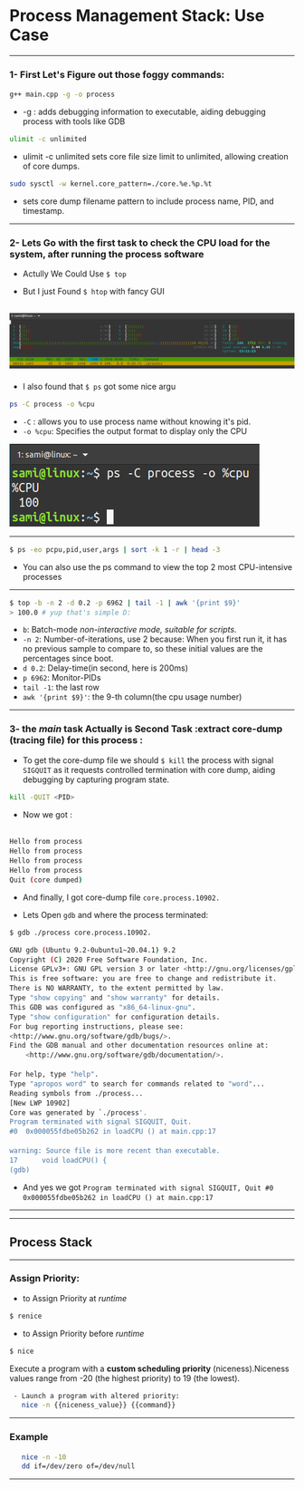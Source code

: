 # Process Management Stack: Use Case
---

### 1- **First Let's Figure out those foggy commands**:

```bash
g++ main.cpp -g -o process
```
- -g : adds debugging information to executable, 
     aiding debugging process with tools like GDB


```bash
ulimit -c unlimited
```


- ulimit -c unlimited sets core file size limit to unlimited, 
allowing creation of core dumps.


```bash
sudo sysctl -w kernel.core_pattern=./core.%e.%p.%t
```
- sets core dump filename pattern to 
include process name, PID, and timestamp.

---

### 2- **Lets Go with the first task to check the CPU load for the system, after running the process software**

- Actully We Could Use ```$ top ``` 

- But I just Found ``` $ htop ``` with fancy GUI

![2](/LinuxFundamentals/03.Process_Stack/assests/2.png)
---
- I also found that `` $ ps `` got some nice argu
```bash
ps -C process -o %cpu
```
- ``-C`` : allows you to use process name without knowing it's pid.
- ``-o %cpu``: Specifies the output format to display only the CPU

![3](/LinuxFundamentals/03.Process_Stack/assests/3.jpg)

---
```bash
$ ps -eo pcpu,pid,user,args | sort -k 1 -r | head -3 
```

- You can also use the ps command to view the top 2 most CPU-intensive processes 
---
```bash
$ top -b -n 2 -d 0.2 -p 6962 | tail -1 | awk '{print $9}'
> 100.0 # yup that's simple D:
```
- ``b``: Batch-mode *non-interactive mode, suitable for scripts.*
- ``-n 2``: Number-of-iterations, use 2 because: When you first run it, it has no previous sample to compare to, so these initial values are the percentages since boot.
- ``d 0.2``: Delay-time(in second, here is 200ms)
- ``p 6962``: Monitor-PIDs
- ``tail -1``: the last row
- ``awk '{print $9}'``: the 9-th column(the cpu usage number)
---

### 3- **the *main* task Actually is Second Task :extract core-dump (tracing file) for this process :**

- To get the core-dump file we should ``$ kill`` the process with signal ``SIGQUIT`` as it requests controlled termination with core dump, aiding debugging by capturing program state.

```bash
kill -QUIT <PID>
```
- Now we got :
```bash 

Hello from process
Hello from process
Hello from process
Hello from process
Quit (core dumped)
```
- And finally, I got core-dump file ``core.process.10902. ``

- Lets Open ``gdb`` and where the process terminated:

```bash
$ gdb ./process core.process.10902. 
```
```bash
GNU gdb (Ubuntu 9.2-0ubuntu1~20.04.1) 9.2
Copyright (C) 2020 Free Software Foundation, Inc.
License GPLv3+: GNU GPL version 3 or later <http://gnu.org/licenses/gpl.html>
This is free software: you are free to change and redistribute it.
There is NO WARRANTY, to the extent permitted by law.
Type "show copying" and "show warranty" for details.
This GDB was configured as "x86_64-linux-gnu".
Type "show configuration" for configuration details.
For bug reporting instructions, please see:
<http://www.gnu.org/software/gdb/bugs/>.
Find the GDB manual and other documentation resources online at:
    <http://www.gnu.org/software/gdb/documentation/>.

For help, type "help".
Type "apropos word" to search for commands related to "word"...
Reading symbols from ./process...
[New LWP 10902]
Core was generated by `./process'.
Program terminated with signal SIGQUIT, Quit.
#0  0x000055fdbe05b262 in loadCPU () at main.cpp:17

warning: Source file is more recent than executable.
17      void loadCPU() {
(gdb)
```

- And yes we got ``Program terminated with signal SIGQUIT, Quit #0  0x000055fdbe05b262 in loadCPU () at main.cpp:17``
---
---

## Process Stack
----

### Assign Priority:

- to Assign Priority at *runtime*
```bash
$ renice
```

- to Assign Priority before *runtime*
```bash
$ nice
```

Execute a program with a **custom scheduling priority** (niceness).Niceness values range from -20 (the highest priority) to 19 (the lowest).
```bash
 - Launch a program with altered priority:
   nice -n {{niceness_value}} {{command}}
```
----
### Example

```bash
   nice -n -10 
   dd if=/dev/zero of=/dev/null
```

------
